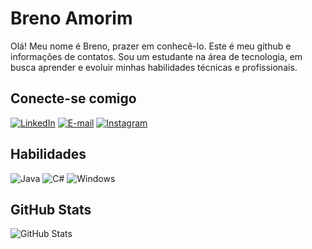 # Breno Amorim

Olá! Meu nome é Breno, prazer em conhecê-lo. Este é meu github e informações de contatos.  Sou um estudante na área de tecnologia, em busca aprender e evoluir minhas habilidades técnicas e profissionais.

## Conecte-se comigo
[![LinkedIn](https://img.shields.io/badge/LinkedIn-000000?style=for-the-badge&logo=linkedin&logoColor=white)](https://www.linkedin.com/in/breno-amorim-costa/) 
[![E-mail](https://img.shields.io/badge/-Email-000000?style=for-the-badge&logo=microsoft-outlook&logoColor=0077B5)](mailto:brenoamorim.psn@hotmail.com)
	[![Instagram](https://img.shields.io/badge/-Instagram-000000?style=for-the-badge&logo=instagram&logoColor=white)](https://www.instagram.com/BRENOAMORIMC/)

## Habilidades
![Java](https://img.shields.io/badge/java-000000.svg?style=for-the-badge&logo=openjdk&logoColor=white)
![C#](https://img.shields.io/badge/C%23-000000?style=for-the-badge&logo=c-sharp&logoColor=black)
![Windows](https://img.shields.io/badge/Windows-000?style=for-the-badge&logo=windows&logoColor=2CA5E0)

## GitHub Stats

![GitHub Stats](https://github-readme-stats.vercel.app/api?username=BrenoBr001&theme=transparent&bg_color=000&border_color=30A3DC&show_icons=true&icon_color=30A3DC&)
